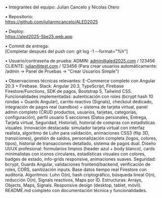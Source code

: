 • Integrantes del equipo: 
Julian Cancelo y Nicolas Otero 
  
• Repositorio:  
https://github.com/julianmcancelo/ALED2025 

• Deploy:  
https://aled2025-5be25.web.app 
  
• Commit de entrega:  
[Completar después del push con: git log -1 --format="%h"]
  
• Usuario/contraseña de prueba: 
ADMIN: admin@aled2025.com / 123456 
CLIENTE: julian@test.com / 123456 
(Para crear usuarios automáticamente: /admin → Panel de Pruebas → "Crear Usuarios Simple") 
  
• Observaciones técnicas relevantes: 
E-Commerce completo con Angular 20.3 + Firebase. Stack: Angular 20.3, TypeScript, Firebase Firestore/Functions, SDK de pagos, Bootstrap 5, Tailwind CSS. Funcionalidades implementadas: autenticación con roles (bcrypt hash 10 rondas + Guards Angular), carrito reactivo (Signals), checkout dedicado, integración de pagos real (sandbox) + sistema de tarjeta virtual, panel admin completo (CRUD productos, usuarios, tarjetas, categorías, configuración), perfil usuario 5 secciones (Datos personales, Entrega, Tarjeta virtual, Seguridad, Historial), historial de compras con estadísticas visuales. Innovación destacada: simulador tarjeta virtual con interfaz realista, algoritmo de Luhn para validación, animaciones CSS3 (flip 3D, transiciones), gestión de saldos, personalización completa (logos, colores, tipos), historial de transacciones detallado, sistema de pagos dual. Diseño UI/UX profesional: formularios limpios (header azul + body blanco), cards minimalistas con iconos circulares, estadísticas visuales con colores, badges de estado, info-grids responsive, animaciones suaves. Seguridad: bcrypt, Guards Angular, validaciones frontend/backend, verificación de roles, CORS, sanitización inputs. Base datos tiempo real Firestore con auditoría. Algoritmos: Luhn O(n), hash criptográfico, búsqueda lineal O(n), reducción O(n), Signals reactivos, Maps por ID. Estructuras: Arrays, Objects, Maps, Signals. Responsive design (desktop, tablet, móvil). README.md completo con documentación técnica y funcionalidades.
